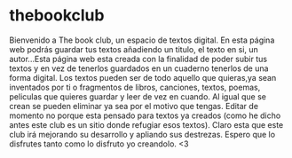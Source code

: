 # thebookclub
Bienvenido a The book club, un espacio de textos digital. En esta página web podrás guardar tus textos añadiendo un titulo, el texto en si, un autor...Esta página web esta creada con la finalidad de poder subir tus textos y en vez de tenerlos guardados en un cuaderno tenerlos de una forma digital. Los textos pueden ser de todo aquello que quieras,ya sean inventados por ti o fragmentos de libros, canciones, textos, poemas, peliculas que quieres guardar y leer de vez en cuando. Al igual que se crean se pueden eliminar ya sea por el motivo que tengas. Editar de momento no porque esta pensado para textos ya creados (como he dicho antes este club es un sitio donde refugiar esos textos). Claro esta que este club irá mejorando su desarrollo y apliando sus destrezas. Espero que lo disfrutes tanto como lo disfruto yo creandolo. <3